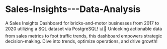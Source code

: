# Sales-Insights---Data-Analysis
A Sales Insights Dashboard for bricks-and-motor businesses from 2017 to 2020 utilizing a SQL dataset via PostgreSQL! 📊🏢 Unlocking actionable data from sales metrics to foot traffic trends, this dashboard empowers strategic decision-making. Dive into trends, optimize operations, and drive growth!
